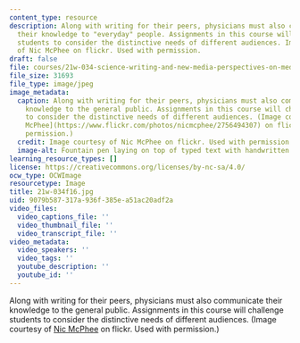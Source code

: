 ```yaml
---
content_type: resource
description: Along with writing for their peers, physicians must also communicate
  their knowledge to "everyday" people. Assignments in this course will challenge
  students to consider the distinctive needs of different audiences. Image courtesy
  of Nic McPhee on flickr. Used with permission.
draft: false
file: courses/21w-034-science-writing-and-new-media-perspectives-on-medicine-and-public-health-fall-2016/9079b587317a936f385ea51ac20adf2a_21w-034f16.jpg
file_size: 31693
file_type: image/jpeg
image_metadata:
  caption: Along with writing for their peers, physicians must also communicate their
    knowledge to the general public. Assignments in this course will challenge students
    to consider the distinctive needs of different audiences. (Image courtesy of [Nic
    McPhee](https://www.flickr.com/photos/nicmcphee/2756494307) on flickr. Used with
    permission.)
  credit: Image courtesy of Nic McPhee on flickr. Used with permission.
  image-alt: Fountain pen laying on top of typed text with handwritten edits.
learning_resource_types: []
license: https://creativecommons.org/licenses/by-nc-sa/4.0/
ocw_type: OCWImage
resourcetype: Image
title: 21w-034f16.jpg
uid: 9079b587-317a-936f-385e-a51ac20adf2a
video_files:
  video_captions_file: ''
  video_thumbnail_file: ''
  video_transcript_file: ''
video_metadata:
  video_speakers: ''
  video_tags: ''
  youtube_description: ''
  youtube_id: ''
---
```

Along with writing for their peers, physicians must also communicate their knowledge to the general public. Assignments in this course will challenge students to consider the distinctive needs of different audiences. (Image courtesy of [Nic McPhee](https://www.flickr.com/photos/nicmcphee/2756494307) on flickr. Used with permission.)